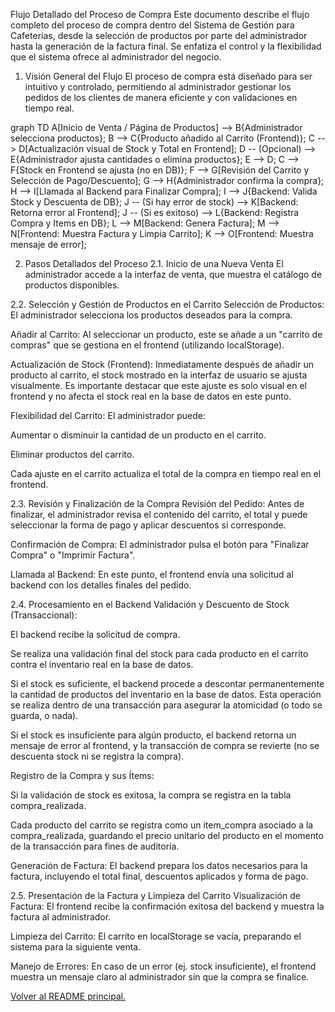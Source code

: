 Flujo Detallado del Proceso de Compra
Este documento describe el flujo completo del proceso de compra dentro del Sistema de Gestión para Cafeterías, desde la selección de productos por parte del administrador hasta la generación de la factura final. Se enfatiza el control y la flexibilidad que el sistema ofrece al administrador del negocio.

1. Visión General del Flujo
   El proceso de compra está diseñado para ser intuitivo y controlado, permitiendo al administrador gestionar los pedidos de los clientes de manera eficiente y con validaciones en tiempo real.

graph TD
A[Inicio de Venta / Página de Productos] --> B{Administrador selecciona productos};
B --> C{Producto añadido al Carrito (Frontend)};
C --> D[Actualización visual de Stock y Total en Frontend];
D -- (Opcional) --> E{Administrador ajusta cantidades o elimina productos};
E --> D;
C --> F{Stock en Frontend se ajusta (no en DB)};
F --> G[Revisión del Carrito y Selección de Pago/Descuento];
G --> H{Administrador confirma la compra};
H --> I[Llamada al Backend para Finalizar Compra];
I --> J{Backend: Valida Stock y Descuenta de DB};
J -- (Si hay error de stock) --> K[Backend: Retorna error al Frontend];
J -- (Si es exitoso) --> L{Backend: Registra Compra y Items en DB};
L --> M[Backend: Genera Factura];
M --> N[Frontend: Muestra Factura y Limpia Carrito];
K --> O[Frontend: Muestra mensaje de error];

2. Pasos Detallados del Proceso
   2.1. Inicio de una Nueva Venta
   El administrador accede a la interfaz de venta, que muestra el catálogo de productos disponibles.

2.2. Selección y Gestión de Productos en el Carrito
Selección de Productos: El administrador selecciona los productos deseados para la compra.

Añadir al Carrito: Al seleccionar un producto, este se añade a un "carrito de compras" que se gestiona en el frontend (utilizando localStorage).

Actualización de Stock (Frontend): Inmediatamente después de añadir un producto al carrito, el stock mostrado en la interfaz de usuario se ajusta visualmente. Es importante destacar que este ajuste es solo visual en el frontend y no afecta el stock real en la base de datos en este punto.

Flexibilidad del Carrito: El administrador puede:

Aumentar o disminuir la cantidad de un producto en el carrito.

Eliminar productos del carrito.

Cada ajuste en el carrito actualiza el total de la compra en tiempo real en el frontend.

2.3. Revisión y Finalización de la Compra
Revisión del Pedido: Antes de finalizar, el administrador revisa el contenido del carrito, el total y puede seleccionar la forma de pago y aplicar descuentos si corresponde.

Confirmación de Compra: El administrador pulsa el botón para "Finalizar Compra" o "Imprimir Factura".

Llamada al Backend: En este punto, el frontend envía una solicitud al backend con los detalles finales del pedido.

2.4. Procesamiento en el Backend
Validación y Descuento de Stock (Transaccional):

El backend recibe la solicitud de compra.

Se realiza una validación final del stock para cada producto en el carrito contra el inventario real en la base de datos.

Si el stock es suficiente, el backend procede a descontar permanentemente la cantidad de productos del inventario en la base de datos. Esta operación se realiza dentro de una transacción para asegurar la atomicidad (o todo se guarda, o nada).

Si el stock es insuficiente para algún producto, el backend retorna un mensaje de error al frontend, y la transacción de compra se revierte (no se descuenta stock ni se registra la compra).

Registro de la Compra y sus Ítems:

Si la validación de stock es exitosa, la compra se registra en la tabla compra_realizada.

Cada producto del carrito se registra como un item_compra asociado a la compra_realizada, guardando el precio unitario del producto en el momento de la transacción para fines de auditoría.

Generación de Factura: El backend prepara los datos necesarios para la factura, incluyendo el total final, descuentos aplicados y forma de pago.

2.5. Presentación de la Factura y Limpieza del Carrito
Visualización de Factura: El frontend recibe la confirmación exitosa del backend y muestra la factura al administrador.

Limpieza del Carrito: El carrito en localStorage se vacía, preparando el sistema para la siguiente venta.

Manejo de Errores: En caso de un error (ej. stock insuficiente), el frontend muestra un mensaje claro al administrador sin que la compra se finalice.

[Volver al README principal.](../README.md)